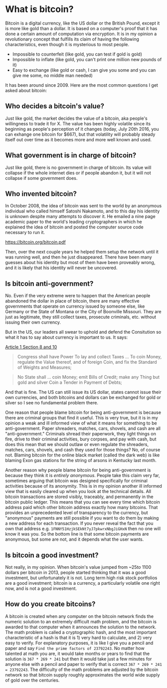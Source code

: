 # What is bitcoin?

Bitcoin is a digital currency, like the US dollar or the British Pound, except it is more like gold than a dollar. It is based on a computer's proof that it has done a certain amount of computation via encryption. It is in my opinion a revolutionary concept that fulfills its claim of having the following characteristics, even though it is mysterious to most people.

* Impossible to counterfeit (like gold, you can test if gold is gold)
* Impossible to inflate (like gold, you can't print one million new pounds of it)
* Easy to exchange (like gold or cash, I can give you some and you can give me some, no middle man needed)

It has been around since 2009. Here are the most common questions I get asked about bitcoin:

## Who decides a bitcoin's value?

Just like gold, the market decides the value of a bitcoin, aka people's willingness to trade it for X. The value has been highly volatile since its beginning as people's perception of it changes (today, July 20th 2016, you can exhange one bitcoin for $667), but that volatility will probably steady itself out over time as it becomes more and more well known and used.

## What government is in charge of bitcoin?

Just like gold, there is no government in charge of bitcoin. Its value will collapse if the whole internet dies or if people abandon it, but it will not collapse if some government does.

## Who invented bitcoin?

In October 2008, the idea of bitcoin was sent to the world by an anonymous individual who called himself Satoshi Nakamoto, and to this day his identity is unknown despite many attempts to discover it. He emailed a nine page academic paper to the world's leading cryptographers in which he explained the idea of bitcoin and posted the computer source code necessary to run it.

https://bitcoin.org/bitcoin.pdf

Then, over the next couple years he helped them setup the network until it was running well, and then he just disappeared. There have been many guesses about his identity but most of them have been proveably wrong, and it is likely that his identity will never be uncovered.

## Is bitcoin anti-government?

No. Even if the very extreme were to happen that the American people abandoned the dollar in place of bitcoin, there are many effective governments that operate on currency issued by someone else, like Germany or the State of Montana or the City of Boonville Missouri. They are just as legitimate, they still collect taxes, prosecute criminals, etc. without issuing their own currency.

But in the US, our leaders all swear to uphold and defend the Consitution so what it has to say about currency is important to us. It says:

[Article 1 Section 8 and 10](http://www.archives.gov/exhibits/charters/constitution_transcript.html)

> Congress shall have Power To lay and collect Taxes ... To coin Money, regulate the Value thereof, and of foreign Coin, and fix the Standard of Weights and Measures;

> No State shall ... coin Money; emit Bills of Credit; make any Thing but gold and silver Coin a Tender in Payment of Debts;

And that is fine. The US can still issue its US dollar, states cannot issue their own currencies, and both bitcoins and dollars can be exchanged for gold or silver so I see no fundamental problem there.

One reason that people blame bitcoin for being anti-government is because there are criminal groups that find it useful. This is very true, but it is in my opinion a weak and ill informed view of what it means for something to be anti-government. Paper shreaders, matches, cars, shovels, and cash are all "anti-government." Criminals shread their paperwork, they light things on fire, drive to their criminal activities, bury corpses, and pay with cash, but does this mean that we should outlaw or even regulate the shreaders, matches, cars, shovels, and cash they used for those things? No, of course not. Blaming bitcoin for the online black market (called the dark web) is like blaming Exon gas stations for the string of arsons in Kentucky last month.

Another reason why people blame bitcoin for being anti-government is because they think it is *entirely anonymous*. People take this claim very far, sometimes arguing that bitcoin was designed specifically for criminal activities because of its anonymity. This is in my opinion another ill informed view that is easily cleared up when you look at the technical details. All bitcoin transactions are stored visibly, traceably, and permanently in the bitcoin public ledger. This means that you can see every time which bitcoin address paid which other bitcoin address exactly how many bitcoins. That provides an unprecedented level of transparency to the currency, but "anonymous" payments are still possible if you want to do them by making a new address for each transaction. If you never reveal the fact that you own that address e.g. `1FNNY51HzjkSEkNt7yJ7pkwrxNbgJiGHxN` then no one will know it was you. So the bottom line is that some bitcoin payments are anonymous, but some are not, and it depends what the user wants.

## Is bitcoin a good investment?

Not really, in my opinion. When bitcoin's value jumped from ~$25 to ~$1100 dollars per bitcoin in 2013, people started thinking that it was a good investment, but unfortunately it is not. Long term high risk stock portfolios are a good investment; bitcoin is a currency, a particularly volatile one right now, and is not a good investment.

## How do you create bitcoins?

A bitcoin is created when any computer on the bitcoin network finds the numeric solution to an extremely difficult math problem, and the bitcoin is awarded to that computer when it announces the solution to the network. The math problem is called a cryptographic hash, and the most important characteristic of a hash is that it is 1) very hard to calculate, and 2) very easy to verify. For explanatory purposes, it is like I give you a pencil and paper and say `Find the prime factors of 23792243`. No matter how talented at math you are, it would take months or years to find that the solution is `367 * 269 * 241` but then it would take just a few minutes for anyone else with a pencil and paper to verify that is correct `367 * 269 * 241 = 23792243`.  The difficulty of the math problems are adjusted by the bitcoin network so that bitcoin supply roughly approximates the world wide supply of gold over the centuries.